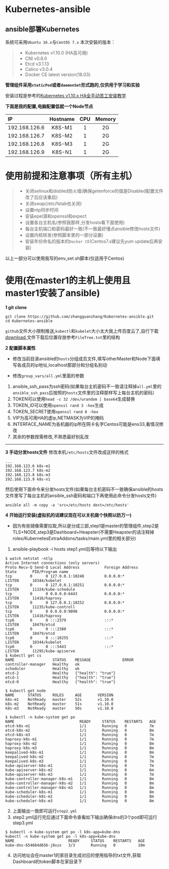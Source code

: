 # Kubernetes-ansible

## ansible部署Kubernetes

系统可采用`Ubuntu 16.x`与`CentOS 7.x`
本次安裝的版本：
> * Kubernetes v1.10.0 (HA高可用)
> * CNI v0.6.0
> * Etcd v3.1.13
> * Calico v3.0.4
> * Docker CE latest version(18.03)

**管理组件采用`staticPod`或者`daemonSet`形式跑的,仅供用于学习和实验**

安装过程是参考的[Kubernetes v1.10.x HA全手动苦工安装教学](https://zhangguanzhang.github.io/2018/05/05/Kubernetes_install/)

**下面是我的配置,电脑配置低就一个Node节点**

| IP    | Hostname   |  CPU  |   Memory | 
| :----- |  :----:  | :----:  |  :----:  |
| 192.168.126.6 |K8S-M1|  1   |   2G    |
| 192.168.126.7 |K8S-M2|  1   |   2G    |
| 192.168.126.8 |K8S-M3|  1   |   2G    |
| 192.168.126.9 |K8S-N1|  1   |   2G    |

# 使用前提和注意事项（所有主机）
> * 关闭selinux和disbled防火墙(确保getenforce的值是Disabled配置文件改了后应该重启)
> * 关闭swap(/etc/fstab也关闭)
> * 设置ntp同步时间
> * 安装epel源和openssl和expect
> * 设置各台主机名(参照我那样,分发hosts看下面使用)
> * 每台主机端口和密码最好一致(不一致最好懂点ansible修改hosts文件)
> * 设置内核转发(参照脚本里的一部分设置)
> * 安装年份命名的版本的`Docker CE`(Centos7.x建议先yum update后再安装)

以上一部分可以使用我写的env_set.sh脚本(仅适用于Centos)

# 使用(在master1的主机上使用且master1安装了ansible)
**1 git clone**
```
git clone https://github.com/zhangguanzhang/Kubernetes-ansible.git
cd Kubernetes-ansible
```
`github`文件大小限制推送,`kubectl`和`kubelet`大小太大我上传百度云了,自行下载[download](https://pan.baidu.com/s/1v7uN4ht-7qvA1uk9ZMmuMA),文件下载后位置存放参考`FileTree.txt`里的结构

**2 配置脚本属性**

 * 修改当前目录ansible的`hosts`分组成员文件,填写otherMaster和Node下面填写各成员的ip地址,localhost那部分和分组名别动



 * 修改`group_vars/all.yml`里面的参数
 1. ansible_ssh_pass为ssh密码(如果每台主机密码不一致请注释掉`all.yml`里的`ansible_ssh_pass`后按照的`hosts`文件里的注释那样写上每台主机的密码）
 2. TOKEN可以使用`head -c 32 /dev/urandom | base64`生成替换
 3. TOKEN_ID可以使用`openssl rand 3 -hex`生成
 4. TOKEN_SECRET使用`openssl rand 8 -hex`
 5. VIP为高可用HA的虚ip,NETMASK为VIP的掩码
 6. INTERFACE_NAME为各机器的ip所在网卡名字Centos可能是ens33,看情况修改
 7. 其余的参数按需修改,不熟悉最好别乱改
----------

**3 手动分发hosts文件**
修改本机`/etc/hosts`文件改成这样的格式
```
...
192.168.123.6 k8s-m1
192.168.123.7 k8s-m2
192.168.123.8 k8s-m3
192.168.123.9 k8s-n1
```
然后使用下面命令来分发hosts文件(如果每台主机密码不一致确保ansible的hosts文件里写了每台主机的ansible_ssh密码和端口下再使用此命令分发hosts文件)
```
ansible all -m copy -a 'src=/etc/hosts dest=/etc/hosts'
```
**4 开始运行安装(虚拟机的话建议现在可以关机做个快照以防万一)**

 * 因为有些镜像需要拉取,所以是分成三部,step1是master的管理组件,step2是TLS+NODE,step3是Dashboard+Heapster(不需要Heapster的话注释掉roles/KubernetesExtraAddons/tasks/main.yml里的相关部分)
 1. ansible-playbook -i hosts step1.yml后等待以下输出
```
$ watch netstat -ntlp
Active Internet connections (only servers)
Proto Recv-Q Send-Q Local Address           Foreign Address         State       PID/Program name
tcp        0      0 127.0.0.1:10248         0.0.0.0:*               LISTEN      10344/kubelet
tcp        0      0 127.0.0.1:10251         0.0.0.0:*               LISTEN      11324/kube-schedule
tcp        0      0 0.0.0.0:6443            0.0.0.0:*               LISTEN      11416/haproxy
tcp        0      0 127.0.0.1:10252         0.0.0.0:*               LISTEN      11235/kube-controll
tcp        0      0 0.0.0.0:9090            0.0.0.0:*               LISTEN      11416/haproxy
tcp6       0      0 :::2379                 :::*                    LISTEN      10479/etcd
tcp6       0      0 :::2380                 :::*                    LISTEN      10479/etcd
tcp6       0      0 :::10255                :::*                    LISTEN      10344/kubelet
tcp6       0      0 :::5443                 :::*                    LISTEN      11295/kube-apiserve
$ kubectl get cs
NAME                 STATUS    MESSAGE              ERROR
controller-manager   Healthy   ok
scheduler            Healthy   ok
etcd-2               Healthy   {"health": "true"}
etcd-1               Healthy   {"health": "true"}
etcd-0               Healthy   {"health": "true"}

$ kubectl get node
NAME      STATUS     ROLES     AGE       VERSION
k8s-m1    NotReady   master    52s       v1.10.0
k8s-m2    NotReady   master    51s       v1.10.0
k8s-m3    NotReady   master    50s       v1.10.0

$ kubectl -n kube-system get po
NAME                             READY     STATUS    RESTARTS   AGE
etcd-k8s-m1                      1/1       Running   0          7m
etcd-k8s-m2                      1/1       Running   0          8m
etcd-k8s-m3                      1/1       Running   0          7m
haproxy-k8s-m1                   1/1       Running   0          7m
haproxy-k8s-m2                   1/1       Running   0          8m
haproxy-k8s-m3                   1/1       Running   0          8m
keepalived-k8s-m1                1/1       Running   0          8m
keepalived-k8s-m2                1/1       Running   0          7m
keepalived-k8s-m3                1/1       Running   0          7m
kube-apiserver-k8s-m1            1/1       Running   0          7m
kube-apiserver-k8s-m2            1/1       Running   0          6m
kube-apiserver-k8s-m3            1/1       Running   0          7m
kube-controller-manager-k8s-m1   1/1       Running   0          8m
kube-controller-manager-k8s-m2   1/1       Running   0          8m
kube-controller-manager-k8s-m3   1/1       Running   0          8m
kube-scheduler-k8s-m1            1/1       Running   0          8m
kube-scheduler-k8s-m2            1/1       Running   0          8m
kube-scheduler-k8s-m3            1/1       Running   0          8m
```
 2. 上面输出一致即可运行`step2.yml`
 3. step2.yml运行完后通过下面命令查看如下输出确保dns的3个pod即可运行step3.yml
```
$ kubectl -n kube-system get po -l k8s-app=kube-dns
kubectl -n kube-system get po -l k8s-app=kube-dns
NAME                        READY     STATUS    RESTARTS   AGE
kube-dns-654684d656-j8xzx   3/3       Running   0          10m

```
 4. 访问地址会在master1的家目录生成对应的使用指导的txt文件,获取Dashboard的token脚本在家目录下




